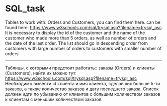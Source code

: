 # SQL_task

Tables to work with: Orders and Customers, you can find them here.
can be found here:
https://www.w3schools.com/sql/trysql.asp?filename=trysql_asc
It is necessary to display the id of the customer and the name of the customer who made more than 5 orders, as well as
number of orders and the date of the last order. The list should go in descending order from customers with
large number of orders to customers with smaller number of orders

---------------------------------------
Таблицы, с которыми предстоит работать:: заказы (Orders) и клиенты (Customers), найти их
можно тут:
https://www.w3schools.com/sql/trysql.asp?filename=trysql_asc
Необходимо вывести id клиента и имя клиента, сделавших больше 5-ти заказов, а также
количество заказов и дату последнего заказа. Список должен идти по убыванию от клиентов с
большим количеством заказов к клиентам с меньшим количеством заказов

